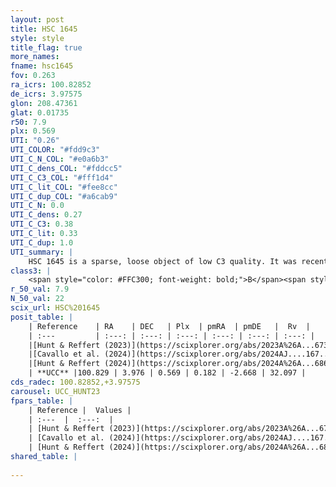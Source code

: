 ```yaml
---
layout: post
title: HSC 1645
style: style
title_flag: true
more_names: 
fname: hsc1645
fov: 0.263
ra_icrs: 100.82852
de_icrs: 3.97575
glon: 208.47361
glat: 0.01735
r50: 7.9
plx: 0.569
UTI: "0.26"
UTI_COLOR: "#fdd9c3"
UTI_C_N_COL: "#e0a6b3"
UTI_C_dens_COL: "#fddcc5"
UTI_C_C3_COL: "#fff1d4"
UTI_C_lit_COL: "#fee8cc"
UTI_C_dup_COL: "#a6cab9"
UTI_C_N: 0.0
UTI_C_dens: 0.27
UTI_C_C3: 0.38
UTI_C_lit: 0.33
UTI_C_dup: 1.0
UTI_summary: |
    HSC 1645 is a sparse, loose object of low C3 quality. It was recently reported in the literature.<br><br><span style="color: #99180f; font-weight: bold;">Warning: </span>contains less than 25 stars with <i>P>0.5</i> estimated.
class3: |
    <span style="color: #FFC300; font-weight: bold;">B</span><span style="color: red; font-weight: bold;">C</span>
r_50_val: 7.9
N_50_val: 22
scix_url: HSC%201645
posit_table: |
    | Reference    | RA    | DEC   | Plx  | pmRA  | pmDE   |  Rv  |
    | :---         | :---: | :---: | :---: | :---: | :---: | :---: |
    |[Hunt & Reffert (2023)](https://scixplorer.org/abs/2023A%26A...673A.114H) | 100.801 | 3.976 | 0.559 | 0.172 | -2.635 | 27.032 |
    |[Cavallo et al. (2024)](https://scixplorer.org/abs/2024AJ....167...12C) | 100.851 | 3.99 | 0.562 | -- | -- | -- |
    |[Hunt & Reffert (2024)](https://scixplorer.org/abs/2024A%26A...686A..42H) | 100.801 | 3.976 | 0.559 | 0.172 | -2.635 | 27.032 |
    | **UCC** |100.829 | 3.976 | 0.569 | 0.182 | -2.668 | 32.097 | 
cds_radec: 100.82852,+3.97575
carousel: UCC_HUNT23
fpars_table: |
    | Reference |  Values |
    | :---  |  :---:  |
    | [Hunt & Reffert (2023)](https://scixplorer.org/abs/2023A%26A...673A.114H) | `AV50=1.114, diffAV50=0.62, MOD50=11.102, logAge50=8.348` |
    | [Cavallo et al. (2024)](https://scixplorer.org/abs/2024AJ....167...12C) | `AV50=1.07, dMod50=11.42, logAge50=8.57, [Fe/H]50=0.44` |
    | [Hunt & Reffert (2024)](https://scixplorer.org/abs/2024A%26A...686A..42H) | `MassJ=119.323` |
shared_table: |
    
---
```

